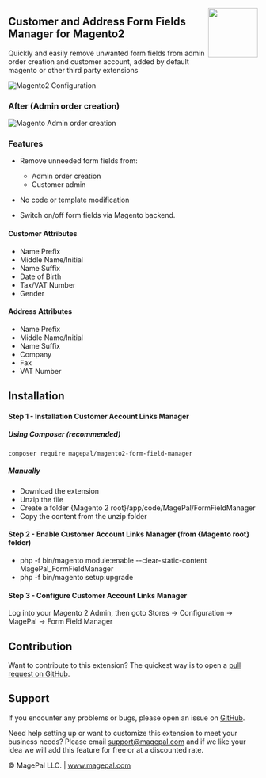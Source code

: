 <a href="http://www.magepal.com" ><img src="https://image.ibb.co/dHBkYH/Magepal_logo.png" width="100" align="right" /></a>

## Customer and Address Form Fields Manager for Magento2
Quickly and easily remove unwanted form fields from admin order creation and customer account, added by default magento or other third party extensions


![Magento2 Configuration](https://user-images.githubusercontent.com/1415141/31972382-717b22a6-b8ee-11e7-8549-934d87ed01b1.png)

### After (Admin order creation)
![Magento Admin order creation](https://user-images.githubusercontent.com/1415141/31972782-5de22300-b8f0-11e7-8330-8e056d072e4b.png)

### Features
 - Remove unneeded form fields from:
   - Admin order creation
   - Customer admin
   
 - No code or template modification 
 
 - Switch on/off form fields via Magento backend.
 
 #### Customer Attributes
 - Name Prefix
 - Middle Name/Initial
 - Name Suffix
 - Date of Birth
 - Tax/VAT Number
 - Gender
 
 
  #### Address Attributes
  - Name Prefix
  - Middle Name/Initial
  - Name Suffix
  - Company
  - Fax
  - VAT Number
  
## Installation
#### Step 1 - Installation Customer Account Links Manager

##### Using Composer (recommended)
```
composer require magepal/magento2-form-field-manager
```

##### Manually
 * Download the extension
 * Unzip the file
 * Create a folder {Magento 2 root}/app/code/MagePal/FormFieldManager
 * Copy the content from the unzip folder


#### Step 2 - Enable Customer Account Links Manager (from {Magento root} folder)
 * php -f bin/magento module:enable --clear-static-content MagePal_FormFieldManager
 * php -f bin/magento setup:upgrade

#### Step 3 - Configure Customer Account Links Manager

Log into your Magento 2 Admin, then goto Stores -> Configuration -> MagePal -> Form Field Manager

Contribution
---
Want to contribute to this extension? The quickest way is to open a [pull request on GitHub](https://help.github.com/articles/using-pull-requests).


Support
---
If you encounter any problems or bugs, please open an issue on [GitHub](https://github.com/magepal/magento2-formfieldmanager/issues).

Need help setting up or want to customize this extension to meet your business needs? Please email support@magepal.com and if we like your idea we will add this feature for free or at a discounted rate.

© MagePal LLC. | www.magepal.com
